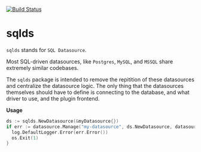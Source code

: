 [![Build Status](https://drone.grafana.net/api/badges/grafana/sqlds/status.svg)](https://drone.grafana.net/grafana/sqlds)

# sqlds

`sqlds` stands for `SQL Datasource`.

Most SQL-driven datasources, like `Postgres`, `MySQL`, and `MSSQL` share extremely similar codebases.

The `sqlds` package is intended to remove the repitition of these datasources and centralize the datasource logic. The only thing that the datasources themselves should have to define is connecting to the database, and what driver to use, and the plugin frontend.

**Usage**

```go
ds := sqlds.NewDatasource(&myDatasource{})
if err := datasource.Manage("my-datasource", ds.NewDatasource, datasource.ManageOpts{}); err != nil {
  log.DefaultLogger.Error(err.Error())
  os.Exit(1)
}
```
